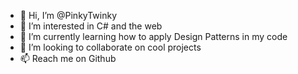 - 👋 Hi, I’m @PinkyTwinky
- 👀 I’m interested in C# and the web
- 🌱 I’m currently learning how to apply Design Patterns in my code
- 💞️ I’m looking to collaborate on cool projects
- 📫 Reach me on Github

<!---
PinkyTwinky/PinkyTwinky is a ✨ special ✨ repository because its `README.md` (this file) appears on your GitHub profile.
You can click the Preview link to take a look at your changes.
--->
